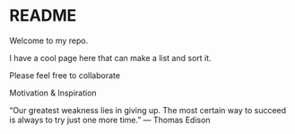 # README

Welcome to my repo.

I have a cool page here that can make a list and sort it.

Please feel free to collaborate

Motivation & Inspiration

“Our greatest weakness lies in giving up. The most certain way to succeed is always to try just one more time.” — Thomas Edison
